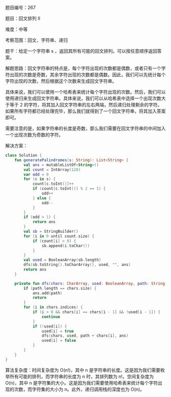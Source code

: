 题目编号：267

题目：回文排列 II

难度：中等

考察范围：回文、字符串、递归

题干：给定一个字符串 s ，返回其所有可能的回文排列。可以按任意顺序返回答案。

解题思路：回文字符串的特点是，每个字符出现的次数都是偶数，或者只有一个字符出现的次数是奇数，其余字符出现的次数都是偶数。因此，我们可以先统计每个字符出现的次数，然后根据这个次数来生成回文字符串。

具体来说，我们可以使用一个哈希表来统计每个字符出现的次数。然后，我们可以使用递归来生成回文字符串。具体来说，我们可以从哈希表中选择一个出现次数大于等于 2 的字符，将其加入回文字符串的左右两端，然后递归处理剩余的字符。如果所有字符都已经处理完毕，那么我们就得到了一个回文字符串，将其加入答案即可。

需要注意的是，如果字符串的长度是奇数，那么我们需要在回文字符串的中间加入一个出现次数为奇数的字符。

解决方案：

```kotlin
class Solution {
    fun generatePalindromes(s: String): List<String> {
        val ans = mutableListOf<String>()
        val count = IntArray(128)
        var odd = 0
        for (c in s) {
            count[c.toInt()]++
            if (count[c.toInt()] % 2 == 1) {
                odd++
            } else {
                odd--
            }
        }
        if (odd > 1) {
            return ans
        }
        val sb = StringBuilder()
        for (i in 0 until count.size) {
            if (count[i] > 0) {
                sb.append(i.toChar())
            }
        }
        val used = BooleanArray(sb.length)
        dfs(sb.toString().toCharArray(), used, "", ans)
        return ans
    }

    private fun dfs(chars: CharArray, used: BooleanArray, path: String, ans: MutableList<String>) {
        if (path.length == chars.size) {
            ans.add(path)
            return
        }
        for (i in chars.indices) {
            if (i > 0 && chars[i] == chars[i - 1] && !used[i - 1]) {
                continue
            }
            if (!used[i]) {
                used[i] = true
                dfs(chars, used, path + chars[i], ans)
                used[i] = false
            }
        }
    }
}
```

算法复杂度：时间复杂度为 O(n!)，其中 n 是字符串的长度。这是因为我们需要枚举所有可能的排列，而字符串的长度为 n 时，其排列数为 n!。空间复杂度为 O(n)，其中 n 是字符集的大小。这是因为我们需要使用哈希表来统计每个字符出现的次数，而字符集的大小为 n。此外，递归调用栈的深度也为 O(n)。
